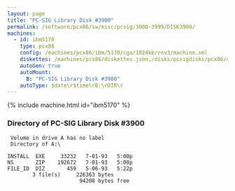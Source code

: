 ```yaml
---
layout: page
title: "PC-SIG Library Disk #3900"
permalink: /software/pcx86/sw/misc/pcsig/3000-3999/DISK3900/
machines:
  - id: ibm5170
    type: pcx86
    config: /machines/pcx86/ibm/5170/cga/1024kb/rev3/machine.xml
    diskettes: /machines/pcx86/diskettes.json,/disks/pcsigdisks/pcx86/diskettes.json
    autoGen: true
    autoMount:
      B: "PC-SIG Library Disk #3900"
    autoType: $date\r$time\rB:\rDIR\r
---
```


{% include machine.html id="ibm5170" %}

### Directory of PC-SIG Library Disk #3900

     Volume in drive A has no label
     Directory of A:\

    INSTALL  EXE     33232   7-01-93   5:00p
    NS       ZIP    192672   7-01-93   5:00p
    FILE_ID  DIZ       459   5-06-93   5:22p
            3 file(s)     226363 bytes
                           94208 bytes free
